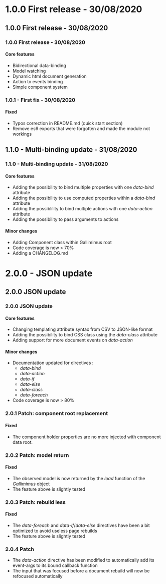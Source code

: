 # 1.0.0 First release - 30/08/2020

## 1.0.0  First release - 30/08/2020

### 1.0.0  First release - 30/08/2020

#### Core features

* Bidirectional data-binding
* Model watching
* Dynamic html document generation
* Action to events binding
* Simple component system

### 1.0.1 - First fix - 30/08/2020 

#### Fixed

* Typos correction in README.md (quick start section)
* Remove es6 exports that were forgotten and made the module not workings

## 1.1.0 - Multi-binding update - 31/08/2020

### 1.1.0 - Multi-binding update - 31/08/2020

#### Core features

* Adding the possibility to bind multiple properties with one *data-bind* attribute
* Adding the possibility to use computed properties within a *data-bind* attribute
* Adding the possiblility to bind multiple actions with one *data-action* attribute
* Adding the possibility to pass arguments to actions

#### Minor changes

* Adding Component class within Gallimimus root
* Code coverage is now > 70%
* Adding a CHANGELOG.md

# 2.0.0 - JSON update

## 2.0.0 JSON update

### 2.0.0 JSON update

#### Core features

* Changing templating attribute syntax from CSV to JSON-like format
* Adding the possibility to bind CSS class using the *data-class* attribute
* Adding support for more document events on *data-action*

#### Minor changes

* Documentation updated for directives :
  * *data-bind*
  * *data-action*
  * *data-if*
  * *data-else*
  * *data-class*
  * *data-foreach*
* Code coverage is now > 80%

### 2.0.1 Patch: component root replacement

#### Fixed

* The component holder properties are no more injected with component data root.

### 2.0.2 Patch: model return

#### Fixed

* The observed model is now returned by the *load* function of the *Gallimimus* object
* The feature above is slightly tested

### 2.0.3 Patch: rebuild less

#### Fixed

* The *data-foreach* and *data-if*/*data-else* directives have been a bit optimized to avoid useless page rebuilds
* The feature above is slightly tested

### 2.0.4 Patch

* The *data-action* directive has been modified to automatically add its event-args to its bound callback function
* The input that was focused before a document rebuild will now be refocused automatically